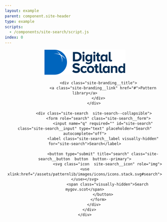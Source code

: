 ```yaml
---
layout: example
parent: component.site-header
type: example
scripts:
  - /components/site-search/script.js
index: 0
---
```


<header class="site-header" role="banner">
    <div class="wrapper">
        <div class="site-header__content">
            <div class="site-header__branding  site-branding">
                <a class="site-branding__logo  site-branding__link" href="/">
                    <img class="site-branding__logo-image" src="/assets/patternlib/images/logos/digital-scotland.svg" alt="Digital Scotland">
                </a>

                <div class="site-branding__title">
                    <a class="site-branding__link" href="#">Pattern library</a>
                </div>
            </div>

            <div class="site-search  site-search--collapsible">
                <form role="search" class="site-search__form">
                    <input name="q" required="" id="site-search" class="site-search__input" type="text" placeholder="Search" autocomplete="off">
                    <label class="site-search__label visually-hidden" for="site-search">Search</label>

                    <button type="submit" title="search" class="site-search__button  button  button--primary">
                        <svg class="icon  site-search__icon" role="img"><use xlink:href="/assets/patternlib/images/icons/icons.stack.svg#search"></use></svg>
                        <span class="visually-hidden">Search mygov.scot</span>
                    </button>
                </form>
            </div>
        </div>
    </div>
</header>
